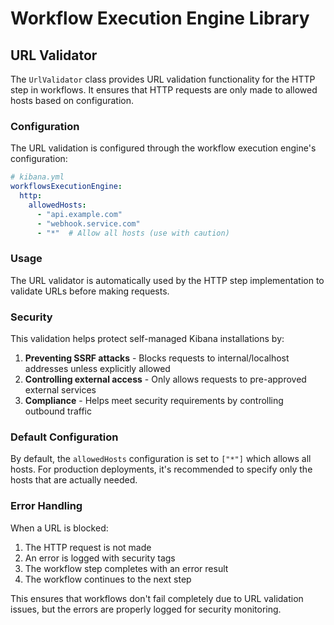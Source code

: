 # Workflow Execution Engine Library

## URL Validator

The `UrlValidator` class provides URL validation functionality for the HTTP step in workflows. It ensures that HTTP requests are only made to allowed hosts based on configuration.

### Configuration

The URL validation is configured through the workflow execution engine's configuration:

```yaml
# kibana.yml
workflowsExecutionEngine:
  http:
    allowedHosts:
      - "api.example.com"
      - "webhook.service.com"
      - "*"  # Allow all hosts (use with caution)
```

### Usage

The URL validator is automatically used by the HTTP step implementation to validate URLs before making requests.

### Security

This validation helps protect self-managed Kibana installations by:

1. **Preventing SSRF attacks** - Blocks requests to internal/localhost addresses unless explicitly allowed
2. **Controlling external access** - Only allows requests to pre-approved external services
3. **Compliance** - Helps meet security requirements by controlling outbound traffic

### Default Configuration

By default, the `allowedHosts` configuration is set to `["*"]` which allows all hosts. For production deployments, it's recommended to specify only the hosts that are actually needed.

### Error Handling

When a URL is blocked:
1. The HTTP request is not made
2. An error is logged with security tags
3. The workflow step completes with an error result
4. The workflow continues to the next step

This ensures that workflows don't fail completely due to URL validation issues, but the errors are properly logged for security monitoring.
